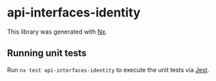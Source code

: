 # api-interfaces-identity

This library was generated with [Nx](https://nx.dev).

## Running unit tests

Run `nx test api-interfaces-identity` to execute the unit tests via [Jest](https://jestjs.io).
